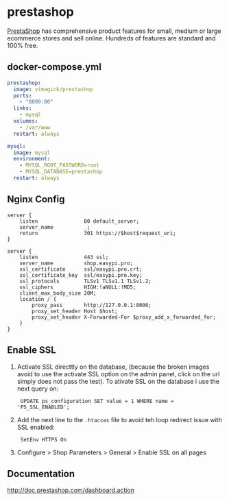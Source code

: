 prestashop
==========

[PrestaShop][1] has comprehensive product features for small, medium or large
ecommerce stores and sell online. Hundreds of features are standard and 100%
free.

## docker-compose.yml

```yaml
prestashop:
  image: vimagick/prestashop
  ports:
    - "8000:80"
  links:
    - mysql
  volumes:
    - /var/www
  restart: always

mysql:
  image: mysql
  environment:
    - MYSQL_ROOT_PASSWORD=root
    - MYSQL_DATABASE=prestashop
  restart: always
```

## Nginx Config

```nginx
server {
    listen               80 default_server;
    server_name          _;
    return               301 https://$host$request_uri;
}

server {
    listen               443 ssl;
    server_name          shop.easypi.pro;
    ssl_certificate      ssl/easypi.pro.crt;
    ssl_certificate_key  ssl/easypi.pro.key;
    ssl_protocols        TLSv1 TLSv1.1 TLSv1.2;
    ssl_ciphers          HIGH:!aNULL:!MD5;
    client_max_body_size 20M;
    location / {
        proxy_pass       http://127.0.0.1:8000;
        proxy_set_header Host $host;
        proxy_set_header X-Forwarded-For $proxy_add_x_forwarded_for;
    }
}
```

## Enable SSL

1. Activate SSL directtly on the database, (because the broken images avoid to
   use the activate SSL option on the admin panel, click on the url simply does
   not pass the test). To ativate SSL on the database i use the next query on:

        UPDATE ps_configuration SET value = 1 WHERE name = 'PS_SSL_ENABLED';

2. Add the next line to the `.htacces` file to avoid teh loop redirect issue with
   SSL enabled:

        SetEnv HTTPS On

3. Configure > Shop Parameters > General > Enable SSL on all pages

## Documentation

<http://doc.prestashop.com/dashboard.action>

[1]: https://www.prestashop.com/
